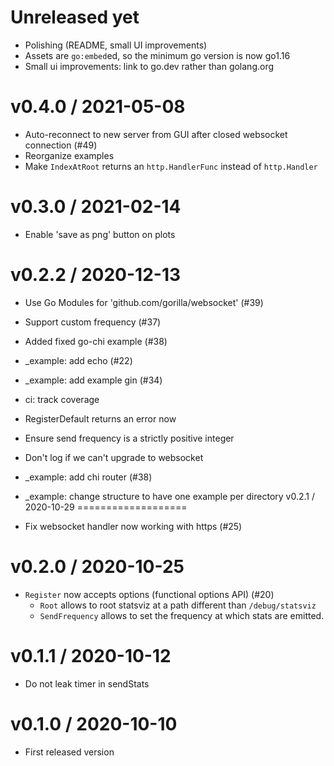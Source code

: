 Unreleased yet
==============
  * Polishing (README, small UI improvements)
  * Assets are `go:embed`ed, so the minimum go version is now go1.16
  * Small ui improvements: link to go.dev rather than golang.org

v0.4.0 / 2021-05-08
==================

  * Auto-reconnect to new server from GUI after closed websocket connection (#49)
  * Reorganize examples
  * Make `IndexAtRoot` returns an `http.HandlerFunc` instead of `http.Handler`

v0.3.0 / 2021-02-14
==================

  * Enable 'save as png' button on plots

v0.2.2 / 2020-12-13
==================

  * Use Go Modules for 'github.com/gorilla/websocket' (#39)
  * Support custom frequency (#37)
  * Added fixed go-chi example (#38)
  * _example: add echo (#22)
  * _example: add example gin (#34)
  * ci: track coverage
  * RegisterDefault returns an error now
  * Ensure send frequency is a strictly positive integer
  * Don't log if we can't upgrade to websocket
  * _example: add chi router (#38)
  * _example: change structure to have one example per directory
v0.2.1 / 2020-10-29
===================

  * Fix websocket handler now working with https (#25)

v0.2.0 / 2020-10-25
===================

  * `Register` now accepts options (functional options API) (#20)
    + `Root` allows to root statsviz at a path different than `/debug/statsviz`
    + `SendFrequency` allows to set the frequency at which stats are emitted.

v0.1.1 / 2020-10-12
===================

  * Do not leak timer in sendStats

v0.1.0 / 2020-10-10
===================

  * First released version
